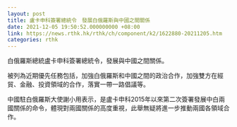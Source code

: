 ```yaml
---
layout: post
title: 盧卡申科簽署總統令　發展白俄羅斯與中國之間關係
date: 2021-12-05 19:50:52.000000000 +08:00
link: https://news.rthk.hk/rthk/ch/component/k2/1622880-20211205.htm
categories: rthk
---
```


白俄羅斯總統盧卡申科簽署總統令，發展與中國之間關係。

被列為近期優先任務包括，加強白俄羅斯和中國之間的政治合作，加強雙方在經貿、金融、投資領域的合作，落實一帶一路倡議等。

中國駐白俄羅斯大使謝小用表示，是盧卡申科2015年以來第二次簽署發展中白兩國關係的命令，體現對兩國關係的高度重視，此舉無疑將進一步推動兩國各領域合作。
